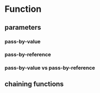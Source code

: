 # Function 

## parameters

### pass-by-value

### pass-by-reference

### pass-by-value vs pass-by-reference

## chaining functions
